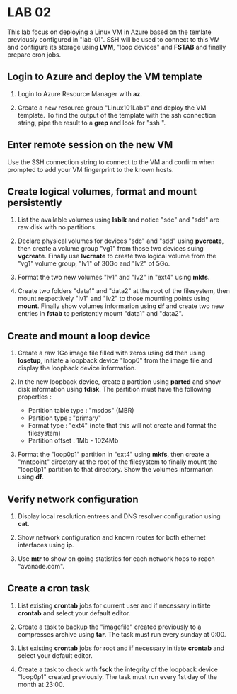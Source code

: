 # LAB 02

This lab focus on deploying a Linux VM in Azure based on the temlate previously configured in "lab-01". SSH will be used to connect to this VM and configure its storage using **LVM**, "loop devices" and **FSTAB** and finally prepare cron jobs.

## Login to Azure and deploy the VM template

1. Login to Azure Resource Manager with **az**.

2. Create a new resource group "Linux101Labs" and deploy the VM template. To find the output of the template with the ssh connection string, pipe the result to a **grep** and look for "ssh ".

## Enter remote session on the new VM

Use the SSH connection string to connect to the VM and confirm when prompted to add your VM fingerprint to the known hosts.

## Create logical volumes, format and mount persistently

1. List the available volumes using **lsblk** and notice "sdc" and "sdd" are raw disk with no partitions.

2. Declare physical volumes for devices "sdc" and "sdd" using **pvcreate**, then create a volume group "vg1" from those two devices suing **vgcreate**. Finally use **lvcreate** to create two logical volume from the "vg1" volume group, "lv1" of 30Go and "lv2" of 5Go.

3. Format the two new volumes "lv1" and "lv2" in "ext4" using **mkfs**.

4. Create two folders "data1" and "data2" at the root of the filesystem, then mount respectively "lv1" and "lv2" to those mounting points using **mount**. Finally show volumes informarion using **df** and create two new entries in **fstab** to peristently mount "data1" and "data2".

## Create and mount a loop device

1. Create a raw 1Go image file filled with zeros using **dd** then using **losetup**, initiate a loopback device "loop0" from the image file and display the loopback device information.

2. In the new loopback device, create a partition using **parted** and show disk information using **fdisk**. The partition must have the following properties :
    - Partition table type : "msdos" (MBR)
    - Partition type : "primary"
    - Format type : "ext4" (note that this will not create and format the filesystem)
    - Partition offset : 1Mb - 1024Mb

3. Format the "loop0p1" partition in "ext4" using **mkfs**, then create a "mntpoint" directory at the root of the filesystem to finally mount the "loop0p1" partition to that directory. Show the volumes informarion using **df**.

## Verify network configuration

1. Display local resolution entrees and DNS resolver configuration using **cat**.

2. Show network configuration and known routes for both ethernet interfaces using **ip**.

3. Use **mtr** to show on going statistics for each network hops to reach "avanade.com".

## Create a cron task

1. List existing **crontab** jobs for current user and if necessary initiate **crontab** and select your default editor.

2. Create a task to backup the "imagefile" created previously to a compresses archive using **tar**. The task must run every sunday at 0:00.

3. List existing **crontab** jobs for root and if necessary initiate **crontab** and select your default editor.

4. Create a task to check with **fsck** the integrity of the loopback device "loop0p1" created previously. The task must run every 1st day of the month at 23:00.
